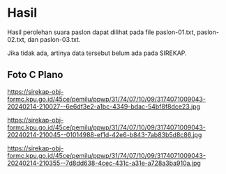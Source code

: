 # Hasil

Hasil perolehan suara paslon dapat dilihat pada file paslon-01.txt, paslon-02.txt, dan paslon-03.txt.

Jika tidak ada, artinya data tersebut belum ada pada SIREKAP.

## Foto C Plano

https://sirekap-obj-formc.kpu.go.id/45ce/pemilu/ppwp/31/74/07/10/09/3174071009043-20240214-210027--6e6df3e2-a1bc-4349-bdac-54bf8f8dce23.jpg

https://sirekap-obj-formc.kpu.go.id/45ce/pemilu/ppwp/31/74/07/10/09/3174071009043-20240214-210045--01014988-ef1d-42e6-b843-7ab83b5d8c86.jpg

https://sirekap-obj-formc.kpu.go.id/45ce/pemilu/ppwp/31/74/07/10/09/3174071009043-20240214-210355--7d8dd638-4cec-431c-a31e-a728a3ba910a.jpg
